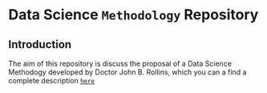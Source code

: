 # Data Science `Methodology` Repository

## Introduction
The aim of this repository is discuss the proposal of a Data Science Methodogy developed by Doctor John B. Rollins, which you can a find a complete description [`here`][man] 


[man]: https://www-01.ibm.com/common/ssi/cgi-bin/ssialias?htmlfid=IMW14824USEN#
